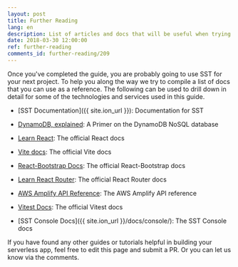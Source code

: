 ```yaml
---
layout: post
title: Further Reading
lang: en
description: List of articles and docs that will be useful when trying to extend this guide.
date: 2018-03-30 12:00:00
ref: further-reading
comments_id: further-reading/209
---
```


Once you've completed the guide, you are probably going to use SST for your next project. To help you along the way we try to compile a list of docs that you can use as a reference. The following can be used to drill down in detail for some of the technologies and services used in this guide.

- [SST Documentation]({{ site.ion_url }}): Documentation for SST

- [DynamoDB, explained](https://www.dynamodbguide.com): A Primer on the DynamoDB NoSQL database

- [Learn React](https://react.dev/learn): The official React docs

- [Vite docs](https://vitejs.dev/guide/): The official Vite docs

- [React-Bootstrap Docs](https://react-bootstrap.github.io/docs/getting-started/introduction): The official React-Bootstrap docs

- [Learn React Router](https://reactrouter.com/en/6.15.0/start/tutorial): The official React Router docs

- [AWS Amplify API Reference](https://aws.github.io/aws-amplify/api/): The AWS Amplify API reference

- [Vitest Docs](https://vitest.dev/guide/): The official Vitest docs

- [SST Console Docs]({{ site.ion_url }}/docs/console/): The SST Console docs

If you have found any other guides or tutorials helpful in building your serverless app, feel free to edit this page and submit a PR. Or you can let us know via the comments.
